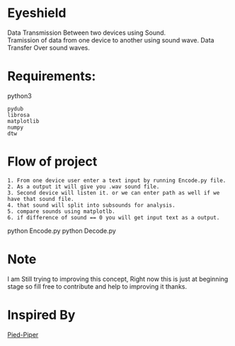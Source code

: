 # Eyeshield

Data Transmission Between two devices using Sound.</br>
Tramission of data from one device to another using sound wave.
Data Transfer Over sound waves.

# Requirements:

python3

```
pydub
librosa
matplotlib
numpy
dtw
```

# Flow of project

```
1. From one device user enter a text input by running Encode.py file.
2. As a output it will give you .wav sound file.
3. Second device will listen it. or we can enter path as well if we have that sound file.
4. that sound will split into subsounds for analysis.
5. compare sounds using matplotlb.
6. if difference of sound == 0 you will get input text as a output.
```

python Encode.py
python Decode.py

# Note

I am Still trying to improving this concept, Right now this is just at beginning stage so fill free to contribute and help to improving it thanks.

# Inspired By
<a href="https://github.com/rraval/pied-piper">Pied-Piper</a>
